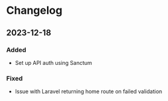 # Changelog

## 2023-12-18

### Added

- Set up API auth using Sanctum

### Fixed

- Issue with Laravel returning home route on failed validation
